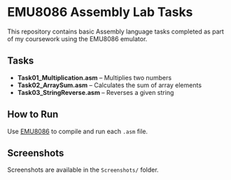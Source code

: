# EMU8086 Assembly Lab Tasks

This repository contains basic Assembly language tasks completed as part of my coursework using the EMU8086 emulator.

## Tasks

- **Task01_Multiplication.asm** – Multiplies two numbers
- **Task02_ArraySum.asm** – Calculates the sum of array elements
- **Task03_StringReverse.asm** – Reverses a given string

## How to Run

Use [EMU8086](http://www.emu8086.com/) to compile and run each `.asm` file.

## Screenshots

Screenshots are available in the `Screenshots/` folder.
